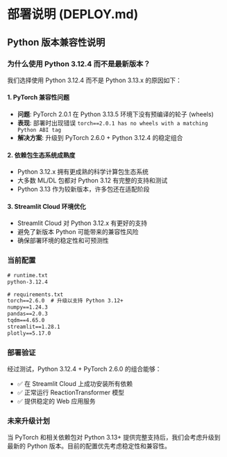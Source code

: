 # 部署说明 (DEPLOY.md)

## Python 版本兼容性说明

### 为什么使用 Python 3.12.4 而不是最新版本？

我们选择使用 Python 3.12.4 而不是 Python 3.13.x 的原因如下：

#### 1. **PyTorch 兼容性问题**
- **问题**: PyTorch 2.0.1 在 Python 3.13.5 环境下没有预编译的轮子 (wheels)
- **表现**: 部署时出现错误 `torch==2.0.1 has no wheels with a matching Python ABI tag`
- **解决方案**: 升级到 PyTorch 2.6.0 + Python 3.12.4 的稳定组合

#### 2. **依赖包生态系统成熟度**
- Python 3.12.x 拥有更成熟的科学计算包生态系统
- 大多数 ML/DL 包都对 Python 3.12 有完整的支持和测试
- Python 3.13 作为较新版本，许多包还在适配阶段

#### 3. **Streamlit Cloud 环境优化**
- Streamlit Cloud 对 Python 3.12.x 有更好的支持
- 避免了新版本 Python 可能带来的兼容性风险
- 确保部署环境的稳定性和可预测性

### 当前配置

```txt
# runtime.txt
python-3.12.4

# requirements.txt  
torch==2.6.0  # 升级以支持 Python 3.12+
numpy==1.24.3
pandas==2.0.3
tqdm==4.65.0
streamlit==1.28.1
plotly==5.17.0
```

### 部署验证

经过测试，Python 3.12.4 + PyTorch 2.6.0 的组合能够：
- ✅ 在 Streamlit Cloud 上成功安装所有依赖
- ✅ 正常运行 ReactionTransformer 模型
- ✅ 提供稳定的 Web 应用服务

### 未来升级计划

当 PyTorch 和相关依赖包对 Python 3.13+ 提供完整支持后，我们会考虑升级到最新的 Python 版本。目前的配置优先考虑稳定性和兼容性。 